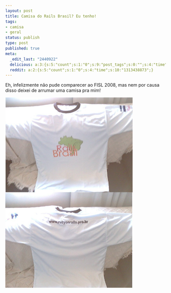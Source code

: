 ```yaml
---
layout: post
title: Camisa do Rails Brasil? Eu tenho!
tags:
- camisa
- geral
status: publish
type: post
published: true
meta:
  _edit_last: "2440922"
  delicious: a:3:{s:5:"count";s:1:"0";s:9:"post_tags";s:0:"";s:4:"time";s:10:"1229527057";}
  reddit: a:2:{s:5:"count";s:1:"0";s:4:"time";s:10:"1313438873";}
---
```

Eh, infelizmente não pude comparecer ao FISL 2008, mas nem por causa disso deixei de arrumar uma camisa pra mim!

<a href="/images/posts/caimsa_rails_brasil.jpg">
	<img class="alignnone size-full wp-image-31" src="/images/posts/caimsa_rails_brasil.jpg" alt="" width="400" height="600" />
</a>

